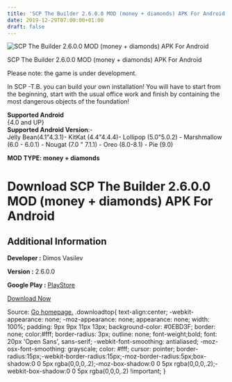 ```yaml
---
title: 'SCP The Builder 2.6.0.0 MOD (money + diamonds) APK For Android'
date: 2019-12-29T07:00:00+01:00
draft: false
---
```


![SCP The Builder 2.6.0.0 MOD (money + diamonds) APK For Android](https://i2.wp.com/apkhome.net/wp-content/uploads/2019/12/SCP-The-Builder-2.6.0.0-MOD-money-diamonds.png "SCP The Builder 2.6.0.0 MOD (money + diamonds) APK For Android")

  

SCP The Builder 2.6.0.0 MOD (money + diamonds) APK For Android

Please note: the game is under development.

In SCP -T.B. you can build your own installation! You will have to start from the beginning, start with the usual office work and finish by containing the most dangerous objects of the foundation!

**Supported Android**  
{4.0 and UP}  
**Supported Android Version**:-  
Jelly Bean(4.1"4.3.1)- KitKat (4.4"4.4.4)- Lollipop (5.0"5.0.2) - Marshmallow (6.0 - 6.0.1) - Nougat (7.0 " 7.1.1) - Oreo (8.0-8.1) - Pie (9.0)

**MOD TYPE: money + diamonds**

Download SCP The Builder 2.6.0.0 MOD (money + diamonds) APK For Android
=======================================================================

Additional Information
----------------------

**Developer :** Dimos Vasilev

**Version :** 2.6.0.0

**Google Play :** [PlayStore](https://play.google.com/store/apps/details?id=com.Dimos.SCPTB)

  

[Download Now](https://store4app.co/post/scp-the-builder-2-6-0-0-mod-money-diamonds-apk-for-android_1577543021)

  
Source: [Go homepage.](https://store4app.co/post/scp-the-builder-2-6-0-0-mod-money-diamonds-apk-for-android_1577543021) .downloadtop{ text-align:center; -webkit-appearance: none; -moz-appearance: none; appearance: none; width: 100%; padding: 9px 9px 11px 13px; background-color: #0EBD3F; border: none; color:#fff; border-radius: 3px; outline: none; font-weight;bold; font: 20px 'Open Sans', sans-serif; -webkit-font-smoothing: antialiased; -moz-osx-font-smoothing: grayscale; color: #fff; cursor: pointer; border-radius:15px;-webkit-border-radius:15px;-moz-border-radius:5px;box-shadow:0 0 5px rgba(0,0,0,.2);-moz-box-shadow:0 0 5px rgba(0,0,0,.2);-webkit-box-shadow:0 0 5px rgba(0,0,0,.2) !important; }
